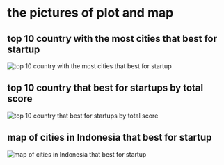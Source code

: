 # the pictures of plot and map

## top 10 country with the most cities that best for startup
![top 10 country with the most cities that best for startup](best_cities_for_Startup/images/city.png)

## top 10 country that best for startups by total score
![top 10 country that best for startups by total score](best_cities_for_Startup/images/country.png)

## map of cities in Indonesia that best for startup
![map of cities in Indonesia that best for startup](best_cities_for_Startup/images/map.png)
